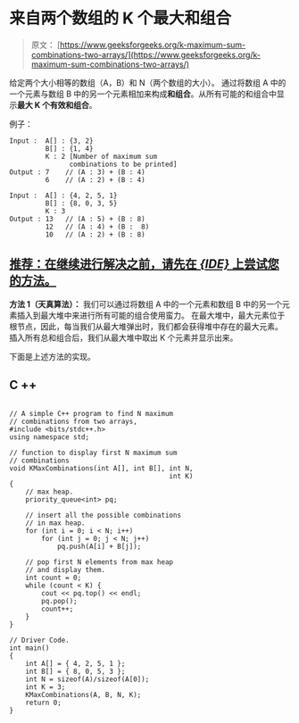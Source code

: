 # 来自两个数组的 K 个最大和组合

> 原文： [https://www.geeksforgeeks.org/k-maximum-sum-combinations-two-arrays/](https://www.geeksforgeeks.org/k-maximum-sum-combinations-two-arrays/)

给定两个大小相等的数组（A，B）和 N（两个数组的大小）。
通过将数组 A 中的一个元素与数组 B 中的另一个元素相加来构成**和组合**。从所有可能的和组合中显示**最大 K 个有效和组合**。

例子：

```
Input :  A[] : {3, 2} 
         B[] : {1, 4}
         K : 2 [Number of maximum sum
               combinations to be printed]
Output : 7    // (A : 3) + (B : 4)
         6    // (A : 2) + (B : 4)

Input :  A[] : {4, 2, 5, 1}
         B[] : {8, 0, 3, 5}
         K : 3
Output : 13   // (A : 5) + (B : 8)
         12   // (A : 4) + (B :  8)
         10   // (A : 2) + (B : 8)  

```

## [推荐：在继续进行解决之前，请先在 ***<u>{IDE}</u>*** 上尝试您的方法。](https://ide.geeksforgeeks.org/)

**方法 1（天真算法）：**
我们可以通过将数组 A 中的一个元素和数组 B 中的另一个元素插入到最大堆中来进行所有可能的组合使用蛮力。 在最大堆中，最大元素位于根节点，因此，每当我们从最大堆弹出时，我们都会获得堆中存在的最大元素。 插入所有总和组合后，我们从最大堆中取出 K 个元素并显示出来。

下面是上述方法的实现。

## C ++

```

// A simple C++ program to find N maximum 
// combinations from two arrays, 
#include <bits/stdc++.h> 
using namespace std; 

// function to display first N maximum sum 
// combinations 
void KMaxCombinations(int A[], int B[], int N, 
                                        int K) 
{ 
    // max heap. 
    priority_queue<int> pq; 

    // insert all the possible combinations  
    // in max heap. 
    for (int i = 0; i < N; i++) 
        for (int j = 0; j < N; j++) 
            pq.push(A[i] + B[j]); 

    // pop first N elements from max heap 
    // and display them. 
    int count = 0; 
    while (count < K) { 
        cout << pq.top() << endl; 
        pq.pop(); 
        count++; 
    } 
} 

// Driver Code. 
int main() 
{ 
    int A[] = { 4, 2, 5, 1 }; 
    int B[] = { 8, 0, 5, 3 }; 
    int N = sizeof(A)/sizeof(A[0]); 
    int K = 3; 
    KMaxCombinations(A, B, N, K); 
    return 0; 
} 

```